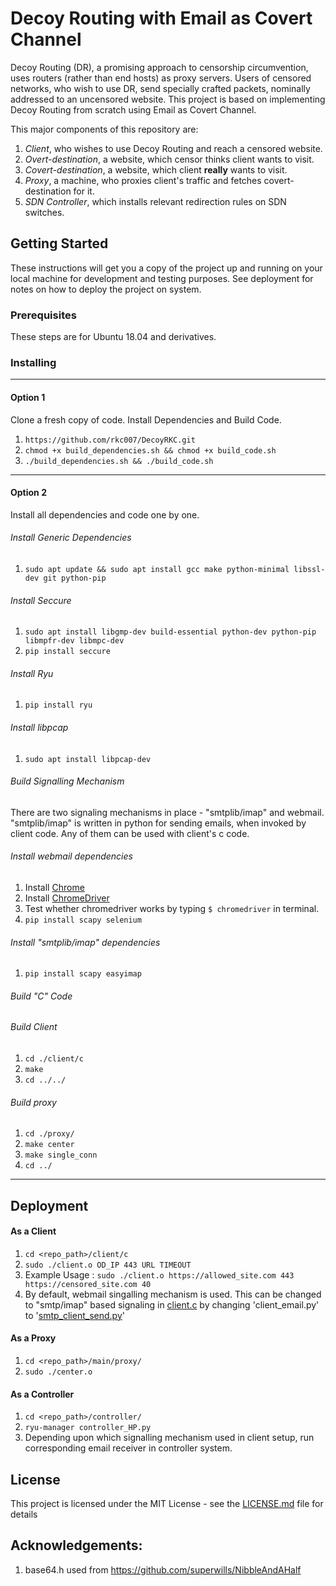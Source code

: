 # Decoy Routing with Email as Covert Channel

Decoy Routing (DR), a promising approach to censorship circumvention, uses routers (rather than end hosts) as proxy servers.
Users of censored networks, who wish to use DR, send specially crafted packets, nominally addressed to an uncensored website.
This project is based on implementing Decoy Routing from scratch using Email as Covert Channel. 

This major components of this repository are:
1. _Client_, who wishes to use Decoy Routing and reach a censored website.
2. _Overt-destination_, a website, which censor thinks client wants to visit.
3. _Covert-destination_, a website, which client **really** wants to visit.
4. _Proxy_, a machine, who proxies client's traffic and fetches covert-destination for it.
5. _SDN Controller_, which installs relevant redirection rules on SDN switches.
                                                             

## Getting Started

These instructions will get you a copy of the project up and running on your local machine for development and testing purposes. See deployment for notes on how to deploy the project on system.

### Prerequisites

These steps are for Ubuntu 18.04 and derivatives.

### Installing
---
#### Option 1

Clone a fresh copy of code. Install Dependencies and Build Code.
1. `https://github.com/rkc007/DecoyRKC.git`
2. `chmod +x build_dependencies.sh && chmod +x build_code.sh`
3. `./build_dependencies.sh && ./build_code.sh`
---
#### Option 2

Install all dependencies and code one by one.
###### Install Generic Dependencies
1. `sudo apt update && sudo apt install gcc make python-minimal libssl-dev git python-pip`
###### Install Seccure
1. `sudo apt install libgmp-dev build-essential python-dev python-pip libmpfr-dev libmpc-dev`
2. `pip install seccure`
###### Install Ryu
1. `pip install ryu`
###### Install libpcap
1. `sudo apt install libpcap-dev`
###### Build Signalling Mechanism
There are two signaling mechanisms in place - "smtplib/imap" and webmail. "smtplib/imap" is written in python for sending emails, when invoked by client code. Any of them can be used with client's c code.

###### Install webmail dependencies
1. Install [Chrome](https://www.google.com/chrome/)
2. Install [ChromeDriver](https://sites.google.com/a/chromium.org/chromedriver/)
3. Test whether chromedriver works by typing `$ chromedriver` in terminal.
4. `pip install scapy selenium`

###### Install "smtplib/imap" dependencies
1. `pip install scapy easyimap`

###### Build "C" Code
###### Build Client
1. `cd ./client/c`
2. `make`
3. `cd ../../`
###### Build proxy
1. `cd ./proxy/`
2. `make center`
3. `make single_conn`
4. `cd ../`
---
## Deployment
#### As a Client
1. `cd <repo_path>/client/c`
2. `sudo ./client.o OD_IP 443 URL TIMEOUT`
3. Example Usage : `sudo ./client.o https://allowed_site.com 443 https://censored_site.com 40`
4. By default, webmail singalling mechanism is used. This can be changed to "smtp/imap" based signaling in [client.c](https://github.com/rkc007/DecoyRKC/blob/master/client/c/client.c#L155) by changing 'client_email.py' to '[smtp_client_send.py](https://github.com/rkc007/DecoyRKC/blob/master/client/smtp/smtp_client_send.py)'

#### As a Proxy
1. `cd <repo_path>/main/proxy/`
2. `sudo ./center.o`

#### As a Controller
1. `cd <repo_path>/controller/`
2. `ryu-manager controller_HP.py`
3. Depending upon which signalling mechanism used in client setup, run corresponding email receiver in controller system.

## License

This project is licensed under the MIT License - see the [LICENSE.md](LICENSE.md) file for details


## Acknowledgements:
1. base64.h used from https://github.com/superwills/NibbleAndAHalf


